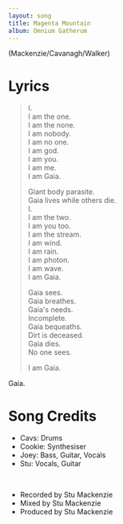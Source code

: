 ```yaml
---
layout: song
title: Magenta Mountain
album: Omnium Gatherum
---
```


(Mackenzie/Cavanagh/Walker)

# Lyrics

> I.  
> I am the one.  
> I am the none.  
> I am nobody.  
> I am no one.  
> I am god.  
> I am you.  
> I am me.  
> I am Gaia.  
>  
> Giant body parasite.  
> Gaia lives while others die.  
> I.  
> I am the two.  
> I am you too.  
> I am the stream.  
> I am wind.  
> I am rain.  
> I am photon.  
> I am wave.  
> I am Gaia.  
>  
> Gaia sees.  
> Gaia breathes.  
> Gaia's needs.  
> Incomplete.  
> Gaia bequeaths.  
> Dirt is deceased.  
> Gaia dies.  
> No one sees.  
>  
> I am Gaia.  

Gaia.

# Song Credits

* Cavs: Drums
* Cookie: Synthesiser
* Joey: Bass, Guitar, Vocals
* Stu: Vocals, Guitar
<br>

* Recorded by Stu Mackenzie
* Mixed by Stu Mackenzie
* Produced by Stu Mackenzie
